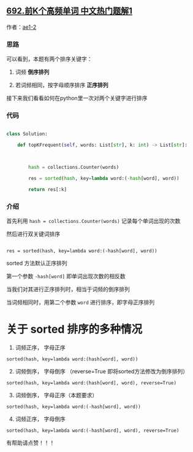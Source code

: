 ## [692.前K个高频单词 中文热门题解1](https://leetcode.cn/problems/top-k-frequent-words/solutions/100000/an-zhao-duo-ge-guan-jian-zi-pai-xu-by-ae-rd32)

作者：[ae1-2](https://leetcode.cn/u/ae1-2)
### 思路
可以看到，本题有两个排序关键字：
1. 词频 **倒序排列**
2. 若词频相同，按字母顺序排序 **正序排列**

接下来我们看看如何在python里一次对两个关键字进行排序

### 代码
```python []
class Solution:
    def topKFrequent(self, words: List[str], k: int) -> List[str]:
        
        hash = collections.Counter(words)
        res = sorted(hash, key=lambda word:(-hash[word], word))
        return res[:k]
```

### 介绍
首先利用 `hash = collections.Counter(words)` 记录每个单词出现的次数

然后进行双关键词排序
```
res = sorted(hash, key=lambda word:(-hash[word], word))
```
sorted 方法默认正序排列
第一个参数 `-hash[word]` 即单词出现次数的相反数
当我们对其进行正序排列时，相当于词频的倒序排列

当词频相同时，用第二个参数 `word` 进行排序，即字母正序排列

# 关于 sorted 排序的多种情况
1. 词频正序， 字母正序
`sorted(hash, key=lambda word:(hash[word], word))`

2. 词频倒序， 字母倒序 （reverse=True 即将sorted方法修改为倒序排列）
`sorted(hash, key=lambda word:(hash[word], word), reverse=True)`


3. 词频倒序， 字母正序（本题要求）
`sorted(hash, key=lambda word:(-hash[word], word))`

4. 词频正序， 字母倒序
`sorted(hash, key=lambda word:(-hash[word], word), reverse=True)`

有帮助请点赞！！！
